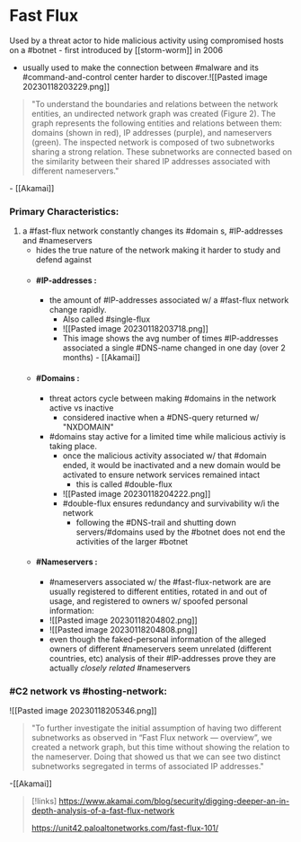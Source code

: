 
# Fast Flux
Used by a threat actor to hide malicious activity using compromised hosts on a #botnet
	- first introduced by [[storm-worm]] in 2006
- usually used to make the connection between #malware and its #command-and-control center harder to discover.![[Pasted image 20230118203229.png]]
>"To understand the boundaries and relations between the network entities, an undirected network graph was created (Figure 2). The graph represents the following entities and relations between them: domains (shown in red), IP addresses (purple), and nameservers (green). The inspected network is composed of two subnetworks sharing a strong relation. These subnetworks are connected based on the similarity between their shared IP addresses associated with different nameservers." 

\- [[Akamai]]

### Primary Characteristics:
1. a #fast-flux network constantly changes its #domain s, #IP-addresses and #nameservers 
	- hides the true nature of the network making it harder to study and defend against
	- #### #IP-addresses :
		- the amount of #IP-addresses associated w/ a #fast-flux network change rapidly.
			- Also called #single-flux
			- ![[Pasted image 20230118203718.png]] 
			- This image shows the avg number of times #IP-addresses associated a single #DNS-name changed in one day (over 2 months) - [[Akamai]]
	- #### #Domains :
		- threat actors cycle between making #domains in the network active vs inactive 
			- considered inactive when a #DNS-query returned w/ "NXDOMAIN"
		- #domains stay active for a limited time while malicious activiy is taking place. 
			- once the malicious activity associated w/ that #domain ended, it would be inactivated and a new domain would be activated to ensure network services remained intact
				- this is called #double-flux
			- ![[Pasted image 20230118204222.png]] 
			- #double-flux ensures redundancy and survivability w/i the network
				- following the #DNS-trail and shutting down servers/#domains used by the #botnet does not end the activities of the larger #botnet 
	- #### #Nameservers :
		- #nameservers associated w/ the #fast-flux-network are are usually registered to different entities, rotated in and out of usage, and registered to owners w/ spoofed personal information:
		- ![[Pasted image 20230118204802.png]] 
		- ![[Pasted image 20230118204808.png]] 
		- even though the faked-personal information of the alleged owners of different #nameservers seem unrelated (different countries, etc) analysis of their #IP-addresses prove they are actually *closely related* #nameservers 

### #C2 network vs #hosting-network:

![[Pasted image 20230118205346.png]] 
>"To further investigate the initial assumption of having two different subnetworks as observed in “Fast Flux network — overview”, we created a network graph, but this time without showing the relation to the nameserver. Doing that showed us that we can see two distinct subnetworks segregated in terms of associated IP addresses." 

\-[[Akamai]] 

>[!links]
> https://www.akamai.com/blog/security/digging-deeper-an-in-depth-analysis-of-a-fast-flux-network
> 
> https://unit42.paloaltonetworks.com/fast-flux-101/
